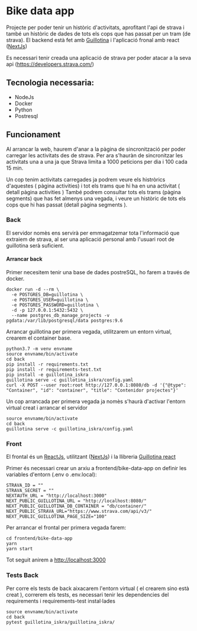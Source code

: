 # Bike data app

Projecte per poder tenir un històric d'activitats, aprofitant l'api de strava i també un històric de dades de tots els cops que has passat per un tram (de strava).
El backend està fet amb [Guillotina](https://github.com/plone/guillotina) i l'aplicació fronal amb react ([NextJs](https://nextjs.org/))

Es necessari tenir creada una aplicació de strava per poder atacar a la seva api (https://developers.strava.com/)

## Tecnologia necessaria:

- NodeJs
- Docker
- Python
- Postresql

## Funcionament 

Al arrancar la web, haurem d'anar a la pàgina de sincronització per poder carregar les activitats des de strava. 
Per ara s'hauràn de sincronitzar les activitats una a una ja que Strava limita a 1000 peticions per dia i 100 cada 15 min.

Un cop tenim activitats carregades ja podrem veure els histròrics d'aquestes ( pàgina activities) i tot els trams que hi ha en una activitat ( detall pàgina activities )
També podrem consultar tots els trams (pàgina segments) que has fet almenys una vegada, i veure un històric de tots els cops que hi has passat (detall pàgina segments ).


### Back

El servidor nomès ens servirà per emmagatzemar tota l'informació que extraiem de strava, al ser una aplicació personal amb l'usuari root de guillotina serà suficient. 


#### Arrancar back

Primer necesitem tenir una base de dades postreSQL, ho farem a través de docker. 

```
docker run -d --rm \
  -e POSTGRES_DB=guillotina \
  -e POSTGRES_USER=guillotina \
  -e POSTGRES_PASSWORD=guillotina \
  -d -p 127.0.0.1:5432:5432 \
  --name postgres_db_manage_projects -v pgdata:/var/lib/postgresql/data postgres:9.6
```

Arrancar guillotina per primera vegada, utilitzarem un entorn virtual, crearem el container base.

```
python3.7 -m venv envname
source envname/bin/activate
cd back
pip install -r requirements.txt
pip install -r requirements-test.txt
pip install -e guillotina_iskra
guillotina serve -c guillotina_iskra/config.yaml
curl -X POST --user root:root http://127.0.0.1:8080/db -d '{"@type": "Container", "id": "container", "title": "Contenidor projectes"}'
```

Un cop arrancada per primera vegada ja nomès s'haurà d'activar l'entorn virtual creat i arrancar el servidor
```
source envname/bin/activate
cd back
guillotina serve -c guillotina_iskra/config.yaml
```


### Front

El frontal és un [ReactJs](https://reactjs.org/), utilitzant ([NextJs](https://nextjs.org/)) i la llibreria [Guillotina react](https://github.com/guillotinaweb/guillotina_react)

Primer és necessari crear un arxiu a frontend/bike-data-app on definir les variables d'entorn (.env o .env.local):

```
STRAVA_ID = "" 
STRAVA_SECRET = ""
NEXTAUTH_URL = "http://localhost:3000"
NEXT_PUBLIC_GUILLOTINA_URL = "http://localhost:8080/"
NEXT_PUBLIC_GUILLOTINA_DB_CONTAINER = "db/container/"
NEXT_PUBLIC_STRAVA_URL="https://www.strava.com/api/v3/"
NEXT_PUBLIC_GUILLOTINA_PAGE_SIZE="100" 
```

Per arrancar el frontal per primera vegada farem:

```
cd frontend/bike-data-app
yarn
yarn start
```

Tot seguit anirem a [http://localhost:3000](http://localhost:3000)


### Tests Back

Per corre els tests de back aixacarem l'entorn virtual ( el crearem sino està creat ), correrem els tests, es necessari tenir les dependencies del requirements i requirements-test instal·lades

```
source envname/bin/activate
cd back
pytest guillotina_iskra/guillotina_iskra/
```
